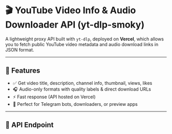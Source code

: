 # 🎬 YouTube Video Info & Audio Downloader API (yt-dlp-smoky)

A lightweight proxy API built with `yt-dlp`, deployed on **Vercel**, which allows you to fetch public YouTube video metadata and audio download links in JSON format.

---

## 📌 Features

- ✅ Get video title, description, channel info, thumbnail, views, likes
- 🎧 Audio-only formats with quality labels & direct download URLs
- ⚡ Fast response (API hosted on Vercel)
- 🧩 Perfect for Telegram bots, downloaders, or preview apps

---

## 🔗 API Endpoint

